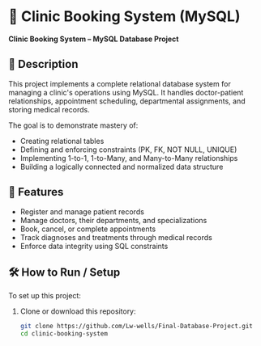 # 🏥 Clinic Booking System (MySQL)

**Clinic Booking System – MySQL Database Project**

## 📄 Description
This project implements a complete relational database system for managing a clinic's operations using MySQL. 
It handles doctor-patient relationships, appointment scheduling, departmental assignments, and storing medical records.

The goal is to demonstrate mastery of:
- Creating relational tables
- Defining and enforcing constraints (PK, FK, NOT NULL, UNIQUE)
- Implementing 1-to-1, 1-to-Many, and Many-to-Many relationships
- Building a logically connected and normalized data structure

## 🧠 Features
- Register and manage patient records
- Manage doctors, their departments, and specializations
- Book, cancel, or complete appointments
- Track diagnoses and treatments through medical records
- Enforce data integrity using SQL constraints

## 🛠️ How to Run / Setup
To set up this project:

1. Clone or download this repository:
   ```bash
   git clone https://github.com/Lw-wells/Final-Database-Project.git
   cd clinic-booking-system
